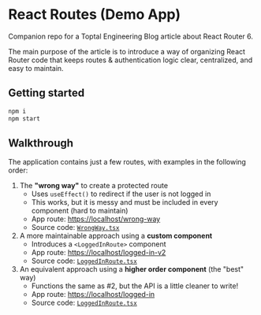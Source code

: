 # React Routes (Demo App)

Companion repo for a Toptal Engineering Blog article about React Router 6.

The main purpose of the article is to introduce a way of organizing React Router code that keeps routes & authentication logic clear, centralized, and easy to maintain.

## Getting started

```sh
npm i
npm start
```

## Walkthrough

The application contains just a few routes, with examples in the following order:

1. The **"wrong way"** to create a protected route
   - Uses `useEffect()` to redirect if the user is not logged in
   - This works, but it is messy and must be included in every component (hard to maintain)
   - App route: <https://localhost/wrong-way>
   - Source code: [`WrongWay.tsx`](./src/pages/WrongWay.tsx)
2. A more maintainable approach using a **custom component**
   - Introduces a `<LoggedInRoute>` component
   - App route: <https://localhost/logged-in-v2>
   - Source code: [`LoggedInRoute.tsx`](./src/routes/LoggedInRoute.tsx)
3. An equivalent approach using a **higher order component** (the "best" way)
   - Functions the same as #2, but the API is a little cleaner to write!
   - App route: <https://localhost/logged-in>
   - Source code: [`LoggedInRoute.tsx`](./src/routes/LoggedInRoute.tsx)
